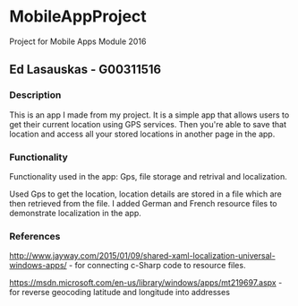 # MobileAppProject

Project for Mobile Apps Module 2016

## Ed Lasauskas - G00311516

### Description

This is an app I made from my project. It is a simple app that allows users to get their current location using GPS services.
Then you're able to save that location and access all your stored locations in another page in the app.

### Functionality

Functionality used in the app: Gps, file storage and retrival and localization.

Used Gps to get the location, location details are stored in a file which are then retrieved from the file.
I added German and French resource files to demonstrate localization in the app.

### References

http://www.jayway.com/2015/01/09/shared-xaml-localization-universal-windows-apps/ - for connecting c-Sharp code to resource files.

https://msdn.microsoft.com/en-us/library/windows/apps/mt219697.aspx - for reverse geocoding latitude and longitude into addresses
